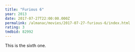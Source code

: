 ```yaml
---
title: "Furious 6"
year: 2013
date: 2017-07-27T22:00:00.000Z
permalink: /almanac/movies/2017-07-27-furious-6/index.html
rating: 3
tmdbid: 82992
---
```


This is the sixth one.